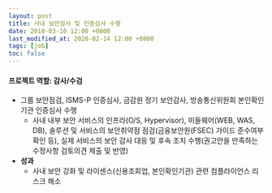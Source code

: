 ```yaml
---
layout: post
title: 사내 보안감사 및 인증심사 수행
date: 2018-03-10 12:00 +0800
last_modified_at: 2020-02-14 12:00 +0800
tags: [job]
toc: false
---
```


#### 프로젝트 역할: 감사/수검

- 그룹 보안점검, ISMS-P 인증심사, 금감원 정기 보안감사, 방송통신위원회 본인확인 기관 인증심사 수행
    + 사내 내부 보안 서비스의 인프라(O/S, Hypervisor), 미들웨어(WEB, WAS, DB), 솔루션 및 서비스의 보안취약점 점검(금융보안원(FSEC) 가이드 준수여부 확인 등), 실제 서비스의 보안 감사 대응 및 후속 조치 수행(권고안을 만족하는 수정사항 검토의견 제출 및 반영)
- **성과**
    + 사내 보안 강화 및 라이센스(신용조회업, 본인확인기관) 관련 컴플라이언스 리스크 해소